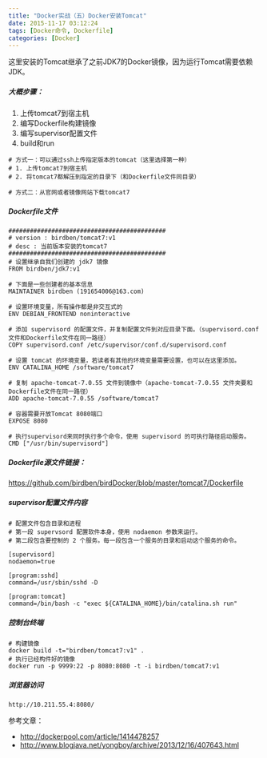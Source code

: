 ```yaml
---
title: "Docker实战（五）Docker安装Tomcat"
date: 2015-11-17 03:12:24
tags: [Docker命令, Dockerfile]
categories: [Docker]
---
```


这里安装的Tomcat继承了之前JDK7的Docker镜像，因为运行Tomcat需要依赖JDK。

##### 大概步骤：

1. 上传tomcat7到宿主机
2. 编写Dockerfile构建镜像 
3. 编写supervisor配置文件
4. build和run

```
# 方式一：可以通过ssh上传指定版本的tomcat（这里选择第一种）
# 1. 上传tomcat7到宿主机
# 2. 将tomcat7都解压到指定的目录下（和Dockerfile文件同目录）

# 方式二：从官网或者镜像网站下载tomcat7
```

##### Dockerfile文件
```
############################################
# version : birdben/tomcat7:v1
# desc : 当前版本安装的tomcat7
############################################
# 设置继承自我们创建的 jdk7 镜像
FROM birdben/jdk7:v1

# 下面是一些创建者的基本信息
MAINTAINER birdben (191654006@163.com)

# 设置环境变量，所有操作都是非交互式的
ENV DEBIAN_FRONTEND noninteractive

# 添加 supervisord 的配置文件，并复制配置文件到对应目录下面。（supervisord.conf文件和Dockerfile文件在同一路径）
COPY supervisord.conf /etc/supervisor/conf.d/supervisord.conf

# 设置 tomcat 的环境变量，若读者有其他的环境变量需要设置，也可以在这里添加。
ENV CATALINA_HOME /software/tomcat7

# 复制 apache-tomcat-7.0.55 文件到镜像中（apache-tomcat-7.0.55 文件夹要和Dockerfile文件在同一路径）
ADD apache-tomcat-7.0.55 /software/tomcat7

# 容器需要开放Tomcat 8080端口
EXPOSE 8080

# 执行supervisord来同时执行多个命令，使用 supervisord 的可执行路径启动服务。
CMD ["/usr/bin/supervisord"]
```

##### Dockerfile源文件链接：

https://github.com/birdben/birdDocker/blob/master/tomcat7/Dockerfile

##### supervisor配置文件内容

```
# 配置文件包含目录和进程
# 第一段 supervsord 配置软件本身，使用 nodaemon 参数来运行。
# 第二段包含要控制的 2 个服务。每一段包含一个服务的目录和启动这个服务的命令。

[supervisord]
nodaemon=true

[program:sshd]
command=/usr/sbin/sshd -D

[program:tomcat]
command=/bin/bash -c "exec ${CATALINA_HOME}/bin/catalina.sh run"
```

##### 控制台终端
```
# 构建镜像
docker build -t="birdben/tomcat7:v1" .
# 执行已经构件好的镜像
docker run -p 9999:22 -p 8080:8080 -t -i birdben/tomcat7:v1
```

##### 浏览器访问
```
http://10.211.55.4:8080/```

参考文章：

- http://dockerpool.com/article/1414478257
- http://www.blogjava.net/yongboy/archive/2013/12/16/407643.html